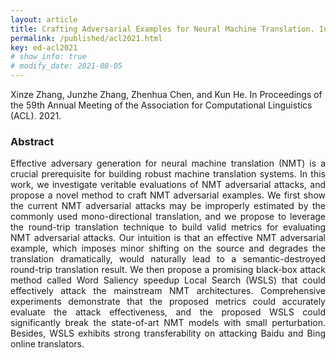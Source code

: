 ```yaml
---
layout: article
title: Crafting Adversarial Examples for Neural Machine Translation. In Proceedings of ACL, 2021.
permalink: /published/acl2021.html
key: ed-acl2021
# show_info: true
# modify_date: 2021-08-05
---
```

Xinze Zhang, Junzhe Zhang, Zhenhua Chen, and Kun He. In Proceedings of the 59th Annual Meeting of the Association for Computational Linguistics (ACL). 2021.

<!--more-->

### Abstract

<div style="text-align: justify"   markdown='1'>
Effective adversary generation for neural machine translation (NMT) is a crucial prerequisite for building robust machine translation systems. In this work, we investigate veritable evaluations of NMT adversarial attacks, and propose a novel method to craft NMT adversarial examples. We first show the current NMT adversarial attacks may be improperly estimated by the commonly used mono-directional translation, and we propose to leverage the round-trip translation technique to build valid metrics for evaluating NMT adversarial attacks. Our intuition is that an effective NMT adversarial example, which imposes minor shifting on the source and degrades the translation dramatically, would naturally lead to a semantic-destroyed round-trip translation result. We then propose a promising black-box attack method called Word Saliency speedup Local Search (WSLS) that could effectively attack the mainstream NMT architectures. Comprehensive experiments demonstrate that the proposed metrics could accurately evaluate the attack effectiveness, and the proposed WSLS could significantly break the state-of-art NMT models with small perturbation. Besides, WSLS exhibits strong transferability on attacking Baidu and Bing online translators.
</div>
